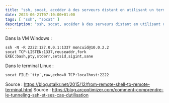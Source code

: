 ```yaml
---
title: "ssh, socat, accéder à des serveurs distant en utilisant un terminal sous Windows (pas de serveur ssh sur le poste Windows)"
date: 2023-06-21T07:10:00+01:00
tags: [ "ssh", "socat" ]
description: "ssh, socat, accéder à des serveurs distant en utilisant un terminal sous Windows (pas de serveur ssh sur le poste Windows)"
---
```


Dans la VM Windows :

```
ssh -N -R 2222:127.0.0.1:1337 moncuid@10.0.2.2
socat TCP-LISTEN:1337,reuseaddr,fork EXEC:bash,pty,stderr,setsid,sigint,sane
```

Dans le terminal Linux :

```
socat FILE:`tty`,raw,echo=0 TCP:localhost:2222
```

Source : https://blog.stalkr.net/2015/12/from-remote-shell-to-remote-terminal.html
Source : https://blog.arcoptimizer.com/comment-comprendre-le-tunneling-ssh-et-ses-cas-dutilisation
